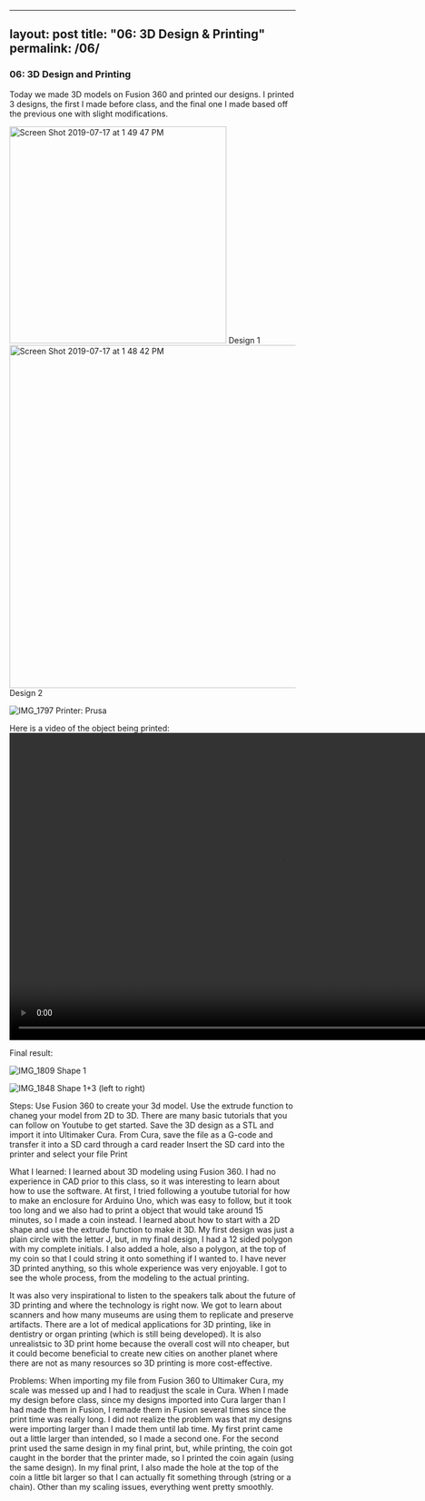 
---
layout: post
title:  "06: 3D Design & Printing"
permalink: /06/
---

### 06: 3D Design and Printing

Today we made 3D models on Fusion 360 and printed our designs. I printed 3 designs, the first I made before class, and the final one I made based off the previous one with slight modifications.

<img width="382" alt="Screen Shot 2019-07-17 at 1 49 47 PM" src="https://user-images.githubusercontent.com/52216217/61398323-c4feb400-a899-11e9-9e35-5c8d7c057b64.png">
Design 1


<img width="604" alt="Screen Shot 2019-07-17 at 1 48 42 PM" src="https://user-images.githubusercontent.com/52216217/61398270-a39dc800-a899-11e9-8e7e-9307f8937c38.png">
Design 2

![IMG_1797](https://user-images.githubusercontent.com/52216217/61398055-35590580-a899-11e9-95c5-258fe34f61df.jpg)
Printer: Prusa


Here is a video of the object being printed:
<video width="955" height="541" controls>
	<source src="IMG_1815.TRIM.MOV" type="video/mp4">
</video>


Final result:

![IMG_1809](https://user-images.githubusercontent.com/52216217/61398099-4c97f300-a899-11e9-8b6e-de1c8f92121d.jpg)
Shape 1

![IMG_1848](https://user-images.githubusercontent.com/52216217/61398141-60dbf000-a899-11e9-820a-b60c8bbbd2af.jpg)
Shape 1+3 (left to right)



Steps:
Use Fusion 360 to create your 3d model. Use the extrude function to chaneg your model from 2D to 3D. There are many basic tutorials that you can follow on Youtube to get started.
Save the 3D design as a STL and import it into Ultimaker Cura.
From Cura, save the file as a G-code and transfer it into a SD card through a card reader
Insert the SD card into the printer and select your file
Print


What I learned:
I learned about 3D modeling using Fusion 360. I had no experience in CAD prior to this class, so it was interesting to learn about how to use the software. At first, I tried following a youtube tutorial for how to make an enclosure for Arduino Uno, which was easy to follow, but it took too long and we also had to print a object that would take around 15 minutes, so I made a coin instead. I learned about how to start with a 2D shape and use the extrude function to make it 3D. My first design was just a plain circle with the letter J, but, in my final design, I had a 12 sided polygon with my complete initials. I also added a hole, also a polygon, at the top of my coin so that I could string it onto something if I wanted to. I have never 3D printed anything, so this whole experience was very enjoyable. I got to see the whole process, from the modeling to the actual printing. 

It was also very inspirational to listen to the speakers talk about the future of 3D printing and where the technology is right now. We got to learn about scanners and how many museums are using them to replicate and preserve artifacts. There are a lot of medical applications for 3D printing, like in dentistry or organ printing (which is still being developed). It is also unrealistsic to 3D print home because the overall cost will nto cheaper, but it could become beneficial to create new cities on another planet where there are not as many resources so 3D printing is more cost-effective.


Problems:
When importing my file from Fusion 360 to Ultimaker Cura, my scale was messed up and I had to readjust the scale in Cura. When I made my design before class, since my designs imported into Cura larger than I had made them in Fusion, I remade them in Fusion several times since the print time was really long. I did not realize the problem was that my designs were importing larger than I made them until lab time. My first print came out a little larger than intended, so I made a second one. For the second print used the same design in my final print, but, while printing, the coin got caught in the border that the printer made, so I printed the coin again (using the same design). In my final print, I also made the hole at the top of the coin a little bit larger so that I can actually fit something through (string or a chain). Other than my scaling issues, everything went pretty smoothly.
